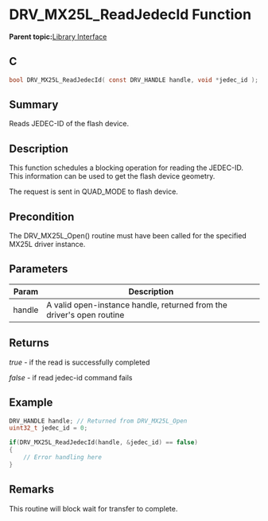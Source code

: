 # DRV\_MX25L\_ReadJedecId Function

**Parent topic:**[Library Interface](GUID-410DBBCC-D224-45B2-B881-7BFB0DFF0EFC.md)

## C

```c
bool DRV_MX25L_ReadJedecId( const DRV_HANDLE handle, void *jedec_id );
```

## Summary

Reads JEDEC-ID of the flash device.

## Description

This function schedules a blocking operation for reading the JEDEC-ID.<br />This information can be used to get the flash device geometry.

The request is sent in QUAD\_MODE to flash device.

## Precondition

The DRV\_MX25L\_Open\(\) routine must have been called for the specified MX25L driver instance.

## Parameters

|Param|Description|
|-----|-----------|
|handle|A valid open-instance handle, returned from the driver's open routine|

## Returns

*true* - if the read is successfully completed

*false* - if read jedec-id command fails

## Example

```c
DRV_HANDLE handle; // Returned from DRV_MX25L_Open
uint32_t jedec_id = 0;

if(DRV_MX25L_ReadJedecId(handle, &jedec_id) == false)
{
    // Error handling here
}

```

## Remarks

This routine will block wait for transfer to complete.

